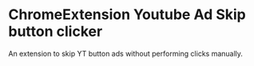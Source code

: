 # ChromeExtension Youtube Ad Skip button clicker

An extension to skip YT button ads without performing clicks manually.
